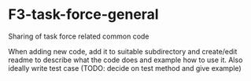 # F3-task-force-general
Sharing of task force related common code 


When adding new code, add it to suitable subdirectory and create/edit readme to describe what the code does and example how to use it. Also ideally write test case (TODO: decide on test method and give example)

